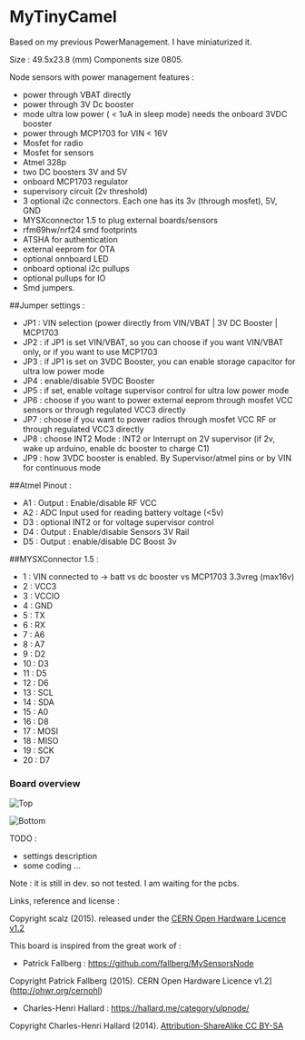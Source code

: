 # MyTinyCamel

Based on my previous PowerManagement. I have miniaturized it.

Size : 49.5x23.8 (mm)
Components size 0805.

Node sensors with power management features : 
- power through VBAT directly
- power through 3V Dc booster
- mode ultra low power ( < 1uA in sleep mode) needs the onboard 3VDC booster
- power through MCP1703 for VIN < 16V
- Mosfet for radio
- Mosfet for sensors
- Atmel 328p
- two DC boosters 3V and 5V
- onboard MCP1703 regulator
- supervisory circuit (2v threshold) 
- 3 optional i2c connectors. Each one has its 3v (through mosfet), 5V, GND
- MYSXconnector 1.5 to plug external boards/sensors
- rfm69hw/nrf24 smd footprints
- ATSHA for authentication
- external eeprom for OTA
- optional onnboard LED
- onboard optional i2c pullups
- optional pullups for IO
- Smd jumpers.


##Jumper settings :
- JP1 : VIN selection (power directly from VIN/VBAT | 3V DC Booster | MCP1703 
- JP2 : if JP1 is set VIN/VBAT, so you can choose if you want VIN/VBAT only, or if you want to use MCP1703
- JP3 : if JP1 is set on 3VDC Booster, you can enable storage capacitor for ultra low power mode 
- JP4 : enable/disable 5VDC Booster
- JP5 : if set, enable voltage supervisor control for ultra low power mode
- JP6 : choose if you want to power external eeprom through mosfet VCC sensors or through regulated VCC3 directly
- JP7 : choose if you want to power radios through mosfet VCC RF or through regulated VCC3 directly
- JP8 : choose INT2 Mode : INT2 or Interrupt on 2V supervisor (if 2v, wake up arduino, enable dc booster to charge C1) 
- JP9 : how 3VDC booster is enabled. By Supervisor/atmel pins or by VIN for continuous mode

##Atmel Pinout :
- A1 : Output : Enable/disable RF VCC 
- A2 : ADC Input used for reading battery voltage (<5v)
- D3 : optional INT2 or for voltage supervisor control
- D4 : Output : Enable/disable Sensors 3V Rail 
- D5 : Output : enable/disable DC Boost 3v

##MYSXConnector 1.5 : 
- 1 :	VIN connected to -> batt vs dc booster vs MCP1703 3.3vreg (max16v)
- 2 :	VCC3
- 3 :	VCCIO
- 4 :	GND
- 5 :	TX
- 6 :	RX
- 7 :	A6
- 8 :	A7
- 9 :	D2
- 10 :	D3
- 11 :	D5
- 12 :	D6
- 13 :	SCL
- 14 :	SDA
- 15 :	A0
- 16 :	D8
- 17 :	MOSI
- 18 :	MISO
- 19 :	SCK
- 20 :	D7


### Board overview  
<img src="https://raw.githubusercontent.com/scalz/MySensors-HW/development/MyTinyCamel/img/Top_overview_en.png" alt="Top">    

<img src="https://raw.githubusercontent.com/scalz/MySensors-HW/development/MyTinyCamel/img/Bottom_overview_en.png" alt="Bottom">&nbsp; 


TODO : 
- settings description
- some coding
...

Note : it is still in dev. so not tested. I am waiting for the pcbs.



Links, reference and license : 

Copyright scalz (2015). released under the [CERN Open Hardware Licence v1.2](http://ohwr.org/cernohl)

This board is inspired from the great work of :
- Patrick Fallberg : https://github.com/fallberg/MySensorsNode

Copyright Patrick Fallberg (2015). CERN Open Hardware Licence v1.2](http://ohwr.org/cernohl)

- Charles-Henri Hallard : https://hallard.me/category/ulpnode/
 
Copyright Charles-Henri Hallard (2014). [Attribution-ShareAlike CC BY-SA](https://creativecommons.org/licenses/)


